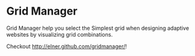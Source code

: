 Grid Manager
=================

Grid Manager help you select the Simplest grid when designing adaptive websites by visualizing grid combinations.


Checkout http://elner.github.com/gridmanager/!
